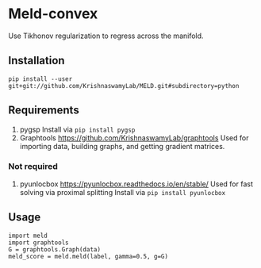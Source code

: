 # Meld-convex

Use Tikhonov regularization to regress across the manifold.

## Installation

```
pip install --user git+git://github.com/KrishnaswamyLab/MELD.git#subdirectory=python
```

## Requirements
1. pygsp
	Install via
	`pip install pygsp`
2. Graphtools
	https://github.com/KrishnaswamyLab/graphtools
	Used for importing data, building graphs, and getting gradient matrices.

### Not required

1. pyunlocbox
	https://pyunlocbox.readthedocs.io/en/stable/
	Used for fast solving via proximal splitting
	Install via
	`pip install pyunlocbox`

## Usage

```
import meld
import graphtools
G = graphtools.Graph(data)
meld_score = meld.meld(label, gamma=0.5, g=G)
```